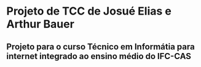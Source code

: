 # Projeto de TCC de Josué Elias e Arthur Bauer 

## Projeto para o curso Técnico em Informátia para internet integrado ao ensino médio do IFC-CAS
